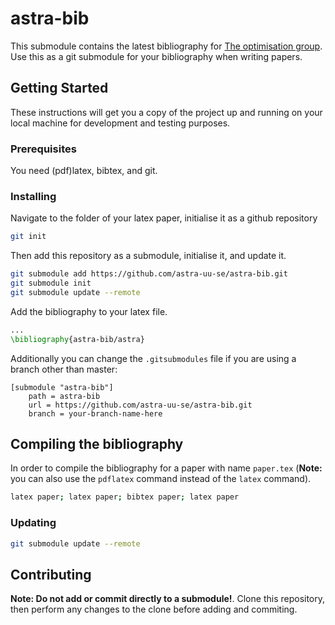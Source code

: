 # astra-bib

This submodule contains the latest bibliography for [The optimisation group](http://www.it.uu.se/research/group/optimisation/). Use this as a git submodule for your bibliography when writing papers.

## Getting Started

These instructions will get you a copy of the project up and running on your local machine for development and testing purposes.

### Prerequisites

You need (pdf)latex, bibtex, and git.

### Installing

Navigate to the folder of your latex paper, initialise it as a github repository

```bash
git init
```

Then add this repository as a submodule, initialise it, and update it.

```bash
git submodule add https://github.com/astra-uu-se/astra-bib.git
git submodule init
git submodule update --remote
```

Add the bibliography to your latex file.

```latex
...
\bibliography{astra-bib/astra}
```

Additionally you can change the `.gitsubmodules` file if you are using a branch other than master:
```git
[submodule "astra-bib"]
	path = astra-bib
	url = https://github.com/astra-uu-se/astra-bib.git
    branch = your-branch-name-here
```

## Compiling the bibliography

In order to compile the bibliography for a paper with name `paper.tex` (**Note:** you can also use the `pdflatex` command instead of the `latex` command).

```bash
latex paper; latex paper; bibtex paper; latex paper
```

### Updating

```bash
git submodule update --remote
```
## Contributing

**Note: Do not add or commit directly to a submodule!**.
Clone this repository, then perform any changes to the clone before adding and commiting.
